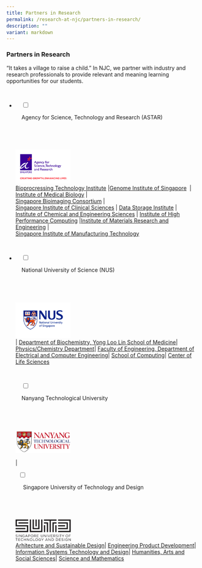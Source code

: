 ```yaml
---
title: Partners in Research
permalink: /research-at-njc/partners-in-research/
description: ""
variant: markdown
---
```

### Partners in Research

“It takes a village to raise a child.” In NJC, we partner with industry and research professionals to provide relevant and meaning learning opportunities for our students.

<ul class="jekyllcodex_accordion">

&nbsp;&nbsp;<li>

&nbsp;&nbsp;&nbsp;&nbsp;<input type="checkbox" id="accordion1">

&nbsp;&nbsp;&nbsp;&nbsp;<label for="accordion1">Agency for Science, Technology and Research (ASTAR)</label>

&nbsp;&nbsp;&nbsp;&nbsp;<div>

  &nbsp;&nbsp;&nbsp;&nbsp;&nbsp;&nbsp;<p>  <img src="/images/pir1.png" style="width:30%"> <br>  <a href="https://www.a-star.edu.sg/bti/">Bioprocressing Technology Institute</a>&nbsp;|<a href="https://www.a-star.edu.sg/gis">Genome Institute of Singapore</a>&nbsp;&nbsp;|  
<a href="http://www.a-star.edu.sg/sbic/">Institute of Medical Biology</a>&nbsp;|  
<a href="http://www.a-star.edu.sg/sbic/">Singapore Bioimaging Consortium</a>&nbsp;|  
<a href="https://www.a-star.edu.sg/sics/">Singapore Institute of Clinical Sciences</a>&nbsp;|&nbsp;<a href="https://www.a-star.edu.sg/dsi/Home.aspx">Data Storage Institute</a>&nbsp;|  
<a href="https://www.a-star.edu.sg/ices/">Institute of Chemical and Engineering Sciences</a>&nbsp;|&nbsp;<a href="https://www.a-star.edu.sg/ihpc/">Institute of High Performance Computing</a>&nbsp;|<a href="https://www.a-star.edu.sg/imre/">Institute of Materials Research and Engineering</a>&nbsp;|  
<a href="http://www.simtech.a-star.edu.sg/">Singapore Institute of Manufacturing Technology</a> </p>

&nbsp;&nbsp;&nbsp;&nbsp;</div>

</li>
	<li>

&nbsp;&nbsp;&nbsp;&nbsp;<input type="checkbox" id="accordion2">

&nbsp;&nbsp;&nbsp;&nbsp;<label for="accordion2">National University of Science (NUS)</label>

&nbsp;&nbsp;&nbsp;&nbsp;<div>

&nbsp;&nbsp;&nbsp;&nbsp;&nbsp;&nbsp;<p> <img src="/images/pir2.png" style="width:30%"> <br> <a href="u"></a>| <a href="http://nusmedicine.nus.edu.sg/">Department of Biochemistry, Yong Loo Lin School of Medicine</a>| <a href="http://www.science.nus.edu.sg/">Physics/Chemistry Department</a>| <a href="https://www.ece.nus.edu.sg/">Faculty of Engineering, Department of Electrical and Computer Engineering</a>| <a href="http://www.comp.nus.edu.sg/">School of Computing</a>| <a href="http://www.lsi.nus.edu.sg/corp/">Center of Life Sciences</a>  </p>

&nbsp;&nbsp;&nbsp;&nbsp;</div>

&nbsp;&nbsp;&nbsp;&nbsp;<input type="checkbox" id="accordion3">

&nbsp;&nbsp;&nbsp;&nbsp;<label for="accordion3">Nanyang Technological University</label>

&nbsp;&nbsp;&nbsp;&nbsp;<div>

&nbsp;&nbsp;&nbsp;&nbsp;&nbsp;&nbsp;<p> <img src="/images/pir3.png" style="width:30%"> <br>
				
| <a>
		</a></p></div></li><a>
			
&nbsp;&nbsp;<input type="checkbox" id="accordion4">

&nbsp;&nbsp;&nbsp;&nbsp;<label for="accordion4"> Singapore University of Technology and Design </label>

&nbsp;&nbsp;&nbsp;&nbsp;</a><div><a>

&nbsp;&nbsp;&nbsp;&nbsp;&nbsp;&nbsp;</a><p><a> <img src="/images/pir4.png" style="width:30%"> <br>   </a><a href="http://asd.sutd.edu.sg/">Arhitecture and Sustainable Design</a>| <a href="https://epd.sutd.edu.sg/">Engineering Product Development</a>| <a href="https://istd.sutd.edu.sg/">Information Systems Technology and Design</a>| <a href="https://hass.sutd.edu.sg/">Humanities, Arts and Social Sciences</a>| <a href="https://smt.sutd.edu.sg/">Science and Mathematics</a>

&nbsp;&nbsp;&nbsp;&nbsp;&nbsp;</p></div>  
  
  
  
</ul>